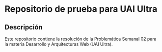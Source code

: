 # Repositorio de prueba para UAI Ultra

## Descripción
Este repositorio contiene la resolución de la Problemática Semanal 02 para la materia Desarrollo y Arquitecturas Web (UAI Ultra).
